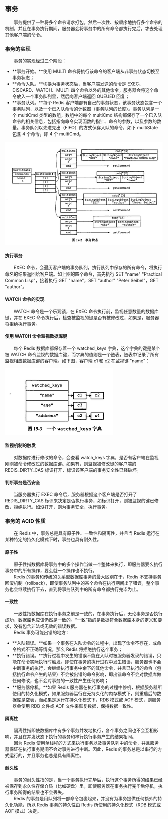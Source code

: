 
## 事务
　　事务提供了一种将多个命令请求打包，然后一次性、按顺序地执行多个命令的机制，并且在事务执行期间，服务器会将事务中的所有命令都执行完后，才去处理其他客户端的命令。

### 事务的实现
　　事务的实现经过三个阶段：

- **事务开始。**使用 MULTI 命令将执行该命令的客户端从非事务状态切换至事务状态；
- **命令入队。**切换为事务状态后，当客户端发送的命令是 EXEC、DISCARD、WATCH、MULTI 四个命令以外的其他命令，服务器会将这个命令放入一个事务队列里，然后向客户端返回 QUEUED 回复；
- **事务队列。**每个 Redis 客户端都有自己的事务状态，该事务状态包含一个事务队列，以及一个已入队命令的计数器（事务队列的长度）。事务队列是一个 multiCmd 类型的数组，数组中的每个 multiCmd 结构都保存了一个已入队命令的相关信息，包括指向命令实现函数的指针、命令的参数，以及参数的数量。事务队列以先进先出（FIFO）的方式保存入队的命令，如下 multiState 包含 4 个命令，即 4 个 multiCmd。

![avatar](chapter_19_p1.png)

#### 执行事务
　　EXEC 命令，会遍历客户端的事务队列，执行队列中保存的所有命令，将执行命名的结果返回给客户端。如上图的四个命令，首先执行 SET "name" "Practical Common Lisp"，接着执行 GET "name"，SET "author" "Peter Seibel"，GET "author"。

#### WATCH 命令的实现
　　WATCH 命令是一个乐观锁，在 EXEC 命令执行前，监视任意数量的数据库键，并在 EXEC 命令执行后，检查被监视的键是否有被修改过，如果是，服务器将拒绝执行事务。

#### 使用 WATCH 命令监视数据库键
　　每个 Redis 数据库都保存着一个 watched_keys 字典，这个字典的键是某个被 WATCH 命令监视的数据库键，而字典的值则是一个链表，链表中记录了所有监视相应数据库键的客户端。如下图，客户端 c1 和 c2 在监视键 "name"：
  
![avatar](chapter_19_p2.png)

#### 监视机制的触发
　　对数据库进行修改的命令，会查看 watch_keys 字典，是否有客户端在监视刚刚被命令修改过的数据库键。如果有，则监视被修改键的客户端的 REDIS_DIRTY_CAS 标识打开，标识该客户端的事务安全性已经破坏。

#### 判断事务是否安全
　　当服务器执行 EXEC 命令后，服务器根据这个客户端是否打开了 REDIS_DIRTY_CAS 标识来决定是否执行事务，如标识打开，则被监视的键已修改，拒绝执行。如没打开，则为事务安全，执行事务。

### 事务的 ACID 性质
　　在 Redis 中，事务总是具有原子性、一致性和隔离性，并且当 Redis 运行在某种特定的持久化模式下时，事务也具有耐久性。

#### 原子性
　　原子性指数据库将事务中的多个操作当做一个整体来执行，即服务器要么执行事务中的所有操作，要么就一个操作也不执行。<br />
　　Redis 的事务和传统的关系型数据库事务的最大区别在于，Redis 不支持事务回滚机制（rollback），即使事务队列中的某个命令在执行期间出了错误，整个事务也会继续执行下去，直到将事务队列中的所有命令都执行完毕为止。

#### 一致性
　　一致性指数据库在执行事务之前是一致的，在事务执行后，无论事务是否执行成功，数据库也应该仍然是一致的。“一致”指的是数据符合数据库本身的定义和要求，没有包含非法或无效的错误数据。<br />
　　Redis 事务可能出错的地方：

- **入队错误。**如果一个事务在入队命令的过程中，出现了命令不存在，或命令格式不正确等情况，那么 Redis 将拒绝执行这个事务；
- **执行错误。**执行过程中发生的错误不能在入队时被服务器发现的错误，只能在命令实际执行时触发。即使在事务的执行过程中发生错误，服务器也不会中断事务的执行，会继续执行事务中余下的其他命令，并且已执行的命令（包括执行命令产生的结果）不会被出错的命令影响，即出错命令不会对数据库做任何修改，也不会对事务的一致性产生任何影响；
- **服务器停机。**如果 Redis 服务器在执行事务的过程中停机，根据服务器所使用的持久化模式，如果服务器运行在无持久化的内存模式下，则重启后的数据库是空表，而如果是运行在持久化模式下，RDB 模式或 AOF 模式，则服务器会使用 RDB 文件或 AOF 文件来恢复数据，保持数据一致性。

#### 隔离性
　　隔离性指即使数据库中有多个事务并发地执行，各个事务之间也不会互相影响，并且在并发状态下执行的事务和串行执行事务产生的结果相同。<br />
　　因为 Redis 使用单线程的方式来执行事务以及事务队列中的命令，并且服务器保证在执行事务期间不会对事务进行中断。因此，Redis 的事务总是以串行的方式运行的，并且事务也总是具有隔离性。

#### 耐久性
　　事务的耐久性指的是，当一个事务执行完毕后，执行这个事务所得的结果已经被保存到永久性存储介质（比如硬盘）里，即使服务器在事务执行完毕后停机，执行事务所得的结果也不会丢失。<br />
　　Redis 的事务是用队列将一部命令包裹起来，并没有为事务提供任何额外的持久化功能，所以 Redis 事务的持久性由 Redis 所使用的持久化模式（RDB 模式或 AOF 模式）决定。
